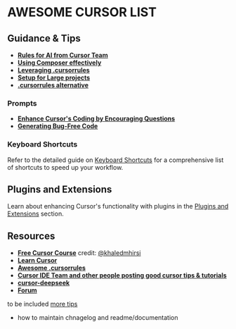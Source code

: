 # AWESOME CURSOR LIST

## Guidance & Tips

- **[Rules for AI from Cursor Team](guidance/rulesFromCursorTeam.md)**
- **[Using Composer effectively](https://www.reddit.com/r/cursor/comments/1hqcp03/a_few_tips_for_using_composer_effectively/)**
- **[Leveraging .cursorrules](https://www.reddit.com/r/cursor/comments/1hwwo60/top_crowdsourced_wisdom_for_effectively/)**
- **[Setup for Large projects](guidance/largeProjects.md)**
- **[.cursorrules alternative](guidance/cursorRulesAlternative.md)**

### Prompts
- **[Enhance Cursor's Coding by Encouraging Questions ](prompts\askQuestions.md)**
- **[Generating Bug-Free Code ](prompts\bugFreeCode)**

### Keyboard Shortcuts
Refer to the detailed guide on [Keyboard Shortcuts](https://refined.so/blog/cursor-shortcuts-guide) for a comprehensive list of shortcuts to speed up your workflow.

## Plugins and Extensions
Learn about enhancing Cursor's functionality with plugins in the [Plugins and Extensions](resources/plugins.md) section.

## Resources
- **[Free Cursor Course](https://docs.google.com/document/d/1XKHYIDJ3d9JBCDFZVRnyLuT3JVr1QCgdWec9pHS7N_U/edit?tab=t.0)**
credit: [@khaledmhirsi](https://x.com/khaledmhirsi/status/1866440695629619668)
- **[Learn Cursor](https://cursor.directory/learn)**
- **[Awesome .cursorrules](https://github.com/PatrickJS/awesome-cursorrules)** 
- **[Cursor IDE Team and other people posting good cursor tips & tutorials](https://x.com/i/lists/1820427129814708445)**
- **[cursor-deepseek](https://github.com/danilofalcao/cursor-deepseek)**
- **[Forum](https://forum.cursor.com/)**



to be included
 [more tips](https://dev.to/heymarkkop/cursor-tips-10f8)
+ how to maintain chnagelog and readme/documentation